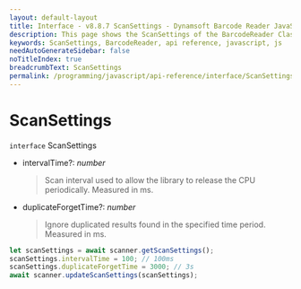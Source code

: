 ```yaml
---
layout: default-layout
title: Interface - v8.8.7 ScanSettings - Dynamsoft Barcode Reader JavaScript Edition API
description: This page shows the ScanSettings of the BarcodeReader Class of Dynamsoft Barcode Reader JavaScript SDK.
keywords: ScanSettings, BarcodeReader, api reference, javascript, js
needAutoGenerateSidebar: false
noTitleIndex: true
breadcrumbText: ScanSettings
permalink: /programming/javascript/api-reference/interface/ScanSettings-v8.8.7.html
---
```



# ScanSettings

`interface` ScanSettings

* intervalTime?: *number*

  > Scan interval used to allow the library to release the CPU periodically. Measured in ms.

* duplicateForgetTime?: *number*

  > Ignore duplicated results found in the specified time period. Measured in ms.

```js
let scanSettings = await scanner.getScanSettings();
scanSettings.intervalTime = 100; // 100ms
scanSettings.duplicateForgetTime = 3000; // 3s
await scanner.updateScanSettings(scanSettings);
```
